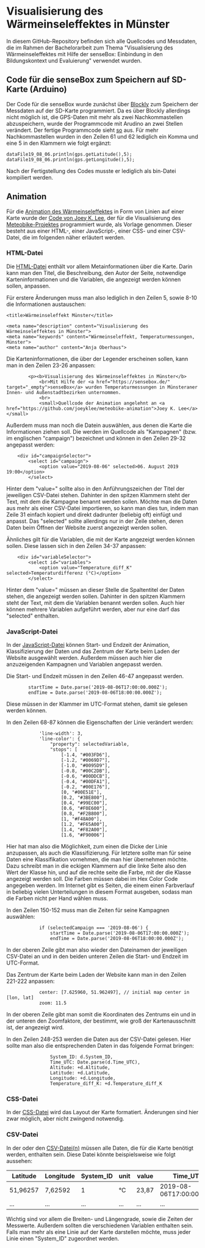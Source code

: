 # Visualisierung des Wärmeinseleffektes in Münster

In diesem GitHub-Repository befinden sich alle Quellcodes und Messdaten, die im Rahmen der Bachelorarbeit zum Thema "Visualisierung des Wärmeinseleffektes mit Hilfe der senseBox: Einbindung in den Bildungskontext und Evaluierung" verwendet wurden.

## Code für die senseBox zum Speichern auf SD-Karte (Arduino)

Der Code für die senseBox wurde zunächst über [Blockly](https://blockly.sensebox.de/ardublockly/?lang=de&board=sensebox-mcu) zum Speichern der Messdaten auf der SD-Karte programmiert. Da es über Blockly allerdings nicht möglich ist, die GPS-Daten mit mehr als zwei Nachkommastellen abzuspeichern, wurde der Programmcode mit Arudino an zwei Stellen verändert. Der fertige Programmcode sieht [so](https://github.com/anjaoberhaus/Bachelorarbeit/blob/master/senseBox/Messung_auf_SD.ino) aus. Für mehr Nachkommastellen wurden in den Zeilen 61 und 62 lediglich ein Komma und eine 5 in den Klammern wie folgt ergänzt:

    dataFile19_08_06.println(gps.getLatitude(),5);
    dataFile19_08_06.println(gps.getLongitude(),5);
    
Nach der Fertigstellung des Codes musste er lediglich als bin-Datei kompiliert werden.

## Animation

Für die [Animation des Wärmeinseleffektes](https://anjaoberhaus.github.io/Bachelorarbeit/Animation) in Form von Linien auf einer Karte wurde der [Code von Joey K. Lee](https://github.com/joeyklee/meteobike-animation), der für die Visualisierung des [Meteobike-Projektes](https://github.com/achristen/Meteobike) programmiert wurde, als Vorlage genommen. Dieser besteht aus einer HTML-, einer JavaScript-, einer CSS- und einer CSV-Datei, die im folgenden näher erläutert werden.

### HTML-Datei

Die [HTML-Datei](https://github.com/anjaoberhaus/Bachelorarbeit/blob/master/Animation/index.html) enthält vor allem Metainformationen über die Karte. Darin kann man den Titel, die Beschreibung, den Autor der Seite, notwendige Karteninformationen und die Variablen, die angezeigt werden können sollen, anpassen.

Für erstere Änderungen muss man also lediglich in den Zeilen 5, sowie 8-10 die Informationen austauschen:

    <title>Wärmeinseleffekt Münster</title>

    <meta name="description" content="Visualisierung des Wärmeinseleffektes in Münster">
    <meta name="keywords" content="Wärmeinseleffekt, Temperaturmessungen, Münster">
    <meta name="author" content="Anja Oberhaus">
    
 Die Karteninformationen, die über der Legender erscheinen sollen, kann man in den Zeilen 23-26 anpassen:
 
            <p><b>Visualisierung des Wärmeinseleffektes in Münster</b>
                <br>Mit Hilfe der <a href="https://sensebox.de/" target="_empty">senseBox</a> wurden Temperaturmessungen in Münsteraner Innen- und Außenstadtbezirken unternommen.
                <br>
                <small>Quellcode der Animation angelehnt an <a href="https://github.com/joeyklee/meteobike-animation">Joey K. Lee</a> </small>
    
Außerdem muss man noch die Datein auswählen, aus denen die Karte die Informationen ziehen soll. Die werden im Quellcode als "Kampagnen" (bzw. im englischen "campaign") bezeichnet und können in den Zeilen 29-32 angepasst werden:

        <div id="campaignSelector">
            <select id="campaign">
                <option value="2019-08-06" selected>06. August 2019 19:00</option>
            </select>
    
Hinter dem "value=" sollte also in den Anführungszeichen der Titel der jeweiligen CSV-Datei stehen. Dahinter in den spitzen Klammern steht der Text, mit dem die Kampagne benannt werden sollen. Möchte man die Daten aus mehr als einer CSV-Datei importieren, so kann man dies tun, indem man Zeile 31 einfach kopiert und direkt dadrunter (beliebig oft) einfügt und anpasst. Das "selected" sollte allerdings nur in der Zeile stehen, deren Daten beim Öffnen der Website zuerst angezeigt werden sollen.

Ähnliches gilt für die Variablen, die mit der Karte angezeigt werden können sollen. Diese lassen sich in den Zeilen 34-37 anpassen:

        <div id="variableSelector">
            <select id="variables">
                <option value="Temperature_diff_K" selected>Temperaturdifferenz (°C)</option>
            </select>
           
Hinter dem "value=" müssen an dieser Stelle die Spaltentitel der Daten stehen, die angezeigt werden sollen. Dahinter in den spitzen Klammern steht der Text, mit dem die Variablen benannt werden sollen. Auch hier können mehrere Variablen aufgeführt werden, aber nur eine darf das "selected" enthalten.

### JavaScript-Datei

In der [JavaScript-Datei](https://github.com/anjaoberhaus/Bachelorarbeit/blob/master/Animation/js/main.js) können Start- und Endzeit der Animation, Klassifizierung der Daten und das Zentrum der Karte beim Laden der Website ausgewählt werden. Außerdem müssen auch hier die anzuzeigenden Kampagnen und Variablen angepasst werden.

Die Start- und Endzeit müssen in den Zeilen 46-47 angepasst werden.

            startTime = Date.parse('2019-08-06T17:00:00.000Z');
            endTime = Date.parse('2019-08-06T18:00:00.000Z');
            
Diese müssen in der Klammer im UTC-Format stehen, damit sie gelesen werden können.

In den Zeilen 68-87 können die Eigenschaften der Linie verändert werden:

                'line-width': 3,
                'line-color': {
                    "property": selectedVariable,
                    "stops": [
                        [-1.4, "#003FD6"],
                        [-1.2, "#0069D7"],
                        [-1.0, "#0095D9"],
                        [-0.8, "#00C2DB"],
                        [-0.6, "#00DDCB"],
                        [-0.4, "#00DFA1"],
                        [-0.2, "#00E176"],
                        [0, "#00E51E"],
                        [0.2, "#3BE800"],
                        [0.4, "#99EC00"],
                        [0.6, "#F0E600"],
                        [0.8, "#F2B800"],
                        [1, "#F48A00"],
                        [1.2, "#F65A00"],
                        [1.4, "#F82A00"],
                        [1.6, "#F90006"]
                        
Hier hat man also die Möglichkeit, zum einen die Dicke der Linie anzupassen, als auch die Klassifizierung. Für letztere sollte man für seine Daten eine Klassifikation vornehmen, die man hier übernehmen möchte. Dazu schreibt man in die eckigen Klammern auf die linke Seite also den Wert der Klasse hin, und auf die rechte seite die Farbe, mit der die Klasse angezeigt werden soll. Die Farben müssen dabei im Hex Color Code angegeben werden. Im Internet gibt es Seiten, die einem einen Farbverlauf in beliebig vielen Unterteilungen in diesem Format ausgeben, sodass man die Farben nicht per Hand wählen muss.

In den Zeilen 150-152 muss man die Zeiten für seine Kampagnen auswählen:

                if (selectedCampaign === '2019-08-06') {
                    startTime = Date.parse('2019-08-06T17:00:00.000Z');
                    endTime = Date.parse('2019-08-06T18:00:00.000Z');
                    
In der oberen Zeile gibt man also wieder den Dateinamen der jeweiligen CSV-Datei an und in den beiden unteren Zeilen die Start- und Endzeit im UTC-Format.

Das Zentrum der Karte beim Laden der Website kann man in den Zeilen 221-222 anpassen:

                center: [7.625960, 51.962497], // initial map center in [lon, lat]
                zoom: 11.5
                
In der oberen Zeile gibt man somit die Koordinaten des Zentrums ein und in der unteren den Zoomfaktore, der bestimmt, wie groß der Kartenausschnitt ist, der angezeigt wird.

In den Zeilen 248-253 werden die Daten aus der CSV-Datei gelesen. Hier sollte man also die entsprechenden Daten in das folgende Format bringen:

                    System_ID: d.System_ID,
                    Time_UTC: Date.parse(d.Time_UTC),
                    Altitude: +d.Altitude,
                    Latitude: +d.Latitude,
                    Longitude: +d.Longitude,
                    Temperature_diff_K: +d.Temperature_diff_K
                    
### CSS-Datei

In der [CSS-Datei](https://github.com/anjaoberhaus/Bachelorarbeit/blob/master/Animation/styles/main.css) wird das Layout der Karte formatiert. Änderungen sind hier zwar möglich, aber nicht zwingend notwendig.

### CSV-Datei

In der oder den [CSV-Datei(n)](https://github.com/anjaoberhaus/Bachelorarbeit/blob/master/Animation/data/2019-08-06.csv) müssen alle Daten, die für die Karte benötigt werden, enthalten sein. Diese Datei könnte beispielsweise wie folgt aussehen:

| Latitude | Longitude | System_ID | unit | value | Time_UTC | Temperature_diff_K |
| --------- | --------- | --- | --- | ---- | -------------- | --- |
| 51,96257 | 7,62592 | 1 | °C | 23,87 | 2019-08-06T17:00:00,000Z | 1,1 |
| ... | ... | ... | ... | ... | ... | ... |

Wichtig sind vor allem die Breiten- und Längengrade, sowie die Zeiten der Messwerte. Außerdem sollten die verschiedenen Variablen enthalten sein. Falls man mehr als eine Linie auf der Karte darstellen möchte, muss jeder Linie einen "System_ID" zugeordnet werden.
